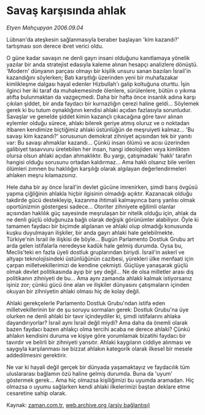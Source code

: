 # Savaş karşısında ahlak

*Etyen Mahçupyan 2006.09.04*

<tr><td class="metin" colspan="2" style="padding-top: 20px; padding-left: 5px; ">Lübnan'da ateşkesin sağlanmasıyla beraber başlayan 'kim kazandı?' tartışması son derece ibret verici oldu.</td></tr><tr><td class="metin" colspan="2" style="padding-top: 20px; padding-left: 5px; "><p>O güne kadar savaşın ne denli gayrı insani olduğunu kanıtlamaya yönelik yazılar bir anda stratejist edasıyla kaleme alınan hesapçı analizlere dönüştü. 'Modern' dünyanın parçası olmayı bir kişilik unsuru sanan bazıları İsrail'in kazandığını söylerken; Batı karşıtlığı üzerinden yeni bir muhafazakar kimlikleşme dalgası hayal edenler Hizbullah'ı galip koltuğuna oturttu. İşin ilginci her iki taraf da muhakemesinde ölenlere, sürülenlere, bütün o yıkıma atıfta bulunmaktan da vazgeçmedi. Daha bir hafta önce insanlık adına karşı çıkılan şiddet, bir anda faydacı bir kurnazlığın çerezi haline geldi... Söylemek gerek ki bu tutum oynaklığının kendisi ahlaki açıdan fazlasıyla sorunludur. Savaşlar ve genelde şiddet kimin kazançlı çıkacağına göre tavır alınan eylemler olduğu sürece, ahlakı bilerek geriye atmış oluruz ve o noktadan itibaren kendimize biçtiğimiz ahlaki üstünlüğün de meşruiyeti kalmaz... 'Bu savaşı kim kazandı?' sorusunun demokrat zihniyet açısından tek bir yanıtı var: Bu savaşı ahmaklar kazandı... Çünkü insan ölümü ve acısı üzerinden galibiyet tasavvuru üretebilen her insan, hangi ideolojiden veya kimlikten olursa olsun ahlaki açıdan ahmaklıktır. Bu yargı, çatışmadaki 'haklı' tarafın hangisi olduğu sorusunu ortadan kaldırmaz... Ama haklı olsanız bile verilen ölümleri zımnen bu haklılığın karşılığı olarak algılayan değerlendirmeleri ahlaken meşru kılamazsınız. 
<p>Hele daha bir ay önce İsrail'in devlet gücüne imrenirken, şimdi barış övgüsü yapma çiğliğinin ahlakla hiçbir ilgisinin olmadığı açıktır. Kazanacak olduğu takdirde gücü destekleyip, kazanma ihtimali kalmayınca barış yanlısı olmak oportünizmin göstergesi sadece... Otoriter zihniyete eğilimli olanlar açısından haklılık güç sayesinde meşrulaşan bir nitelik olduğu için, ahlak da ne denli güçlü olduğunuza bağlı olarak değişik görünümler alabiliyor. Öyle ki tamamen faydacı bir biçimde algılanan ve ahlaki olup olmadığı konusunda kuşku duyulmayan ilişkiler, bir anda gayrı ahlaki hale gelebilmekte. Türkiye'nin İsrail ile ilişkisi de böyle... Bugün Parlamento Dostluk Grubu art arda gelen istifalarla neredeyse kadük hale gelmiş durumda. Oysa bu, Meclis'teki en fazla üyeli dostluk gruplarından biriydi. İsrail'in askerî ve altyapı teknolojisindeki üstünlüğünün cazibesi, yürekleri ülke menfaati için çarpan milletvekillerimizi de kendine çekmişti. Güçlüye yanaşarak güçlü olmak devlet politikasında ayıp bir şey değil... Ne de olsa milletler arası dış politikanın zihniyeti de bu... Ama aynı zamanda ahlaklı kalmak istiyorsanız işiniz zor; çünkü gücü öne alan ve ilişkiler dünyasını çatışmaların içinden okuyan bir zihniyetin ahlaki olması hiç de kolay değil. 
<p>Ahlaki gerekçelerle Parlamento Dostluk Grubu'ndan istifa eden milletvekillerinin bir de şu soruyu sormaları gerek: Dostluk Grubu'na üye olurken ne denli ahlaki bir tavır içindeydiler ki, şimdi istifalarını ahlaka dayandırıyorlar? İsrail aynı İsrail değil miydi? Ama daha da önemli olarak bazen faydacı bazen ahlakçı olma tercihi acaba ne derece ahlaki? Çünkü ahlakın kendisini duruma ve kişiye göre yorumlamak bizatihi faydacı bir tavırdır ve belirli bir zihniyeti yansıtır. Ahlaki kaygıların ciddiye alınması ve saygıyla karşılanması ise bizzat ahlakın kategorik olarak ilkesel bir mesele addedilmesini gerektirir. 
<p>Ne var ki hayali değil gerçek bir dünyada yaşamaktayız ve faydacılık tüm uluslararası bağlamın özü haline gelmiş durumda. Buna da 'uyum' göstermek gerek... Ama hiç olmazsa kişiliğimizi bu uyumda aramadan. Hiç olmazsa o uyumu sağlarken kendi ahlaki ilkelerimizi baştan deklare etme cesaretine sahip olarak. <br/></p></p></p></p></td></tr>

Kaynak: [zaman.com.tr](http://zaman.com.tr/yazar.do?yazino=343337), [web.archive.org (arşiv bağlantısı)](http://web.archive.org/web/20100423140001/http://www.zaman.com.tr:80/yazar.do?yazino=343337)
